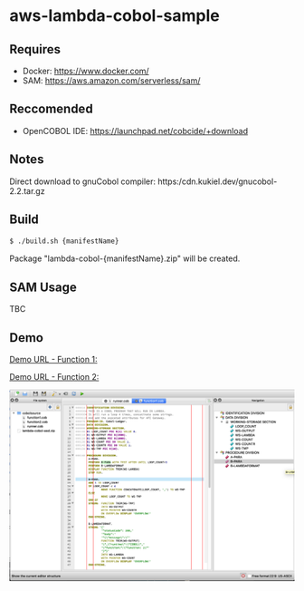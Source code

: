 # aws-lambda-cobol-sample

## Requires
- Docker: https://www.docker.com/
- SAM: https://aws.amazon.com/serverless/sam/

## Reccomended
- OpenCOBOL IDE: https://launchpad.net/cobcide/+download

## Notes
Direct download to gnuCobol compiler:  https:/cdn.kukiel.dev/gnucobol-2.2.tar.gz

## Build

```bash
$ ./build.sh {manifestName}
```
Package "lambda-cobol-{manifestName}.zip" will be created.

## SAM Usage
TBC

## Demo 
[Demo URL - Function 1:](https://fe9yjg76ei.execute-api.ap-southeast-2.amazonaws.com/Prod/function1)

[Demo URL - Function 2:](https://fe9yjg76ei.execute-api.ap-southeast-2.amazonaws.com/Prod/function2)

![COBOL](/cobol.png "COBOL")